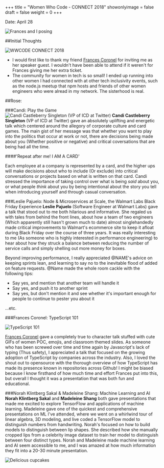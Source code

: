 +++
title = "Women Who Code - CONNECT 2018"
showonlyimage = false
draft = false
weight = 0
+++

Date: April 28

![Frances and I posing][4]

##Initial Thoughts

![WWCODE CONNECT 2018][1]

* I would first like to thank my friend [Frances Coronel](https://fvcproductions.com/) for inviting me as her speaker guest. I wouldn't have been able to attend if it weren't for Frances giving me her extra ticket.
* The community for women in tech is so small! I ended up running into other women I had connected with at other tech inclusivity events, such as the node.js meetup that npm hosts and friends of other women engineers who were alread in my network. The sisterhood is real.

##Rose:

###Candi: Play the Game
![Candi Castleberry Singleton (VP of ICD at Twitter)][3]
**Candi Castleberry Singleton** (VP of ICD at Twitter) gave an absolutely uplifting and energetic talk which centered around the allegory of corporate culture and card games. The main gist of her message was that whether you want to play into the politics that occur at work or not, there are decisions being made about you (Whether positive or negative) and critical coversations that are being had all the time.

####'Repeat after me! I AM A CARD'

Each employee at a company is represented by a card, and the higher ups will make decisions about who to include (Or exclude) into critical conversations or projects based on what is written on that card. Candi stressed the importance of taking control over what is being *said* about you, or what people *think* about you by being intentional about the story you tell when introducing yourself and through casual conversation.

###Leslie Pajuelo: Node & Microservices at Scale, the Walmart Labs Black Friday Experience
**Leslie Pajuelo** (Software Engineer at Walmart Labs) gave a talk that stood out to me both hilarious and informative. She regaled us with tales from behind the front lines, about how a team of two engineers (Which apparently still hasn't grown much to date) almost singlehandedly made critical improvements to Walmart's ecommerce site to keep it afloat during Black Friday over the course of three years. It was really interesting to me (As someone who is highly interested in performance engineering) to hear about how they struck a balance between reducing the number of service calls and simply shelling out more money for boxes.

Beyond improving performance, I really appreciated @NAME's advice on keeping sprints lean, and learning to say no to the inevitable flood of added on feature requests. @Name made the whole room cackle with the following tips:

* Say yes, and mention that another team will handle it
* Say yes, and push it to another sprint
* Say yes, but don't mention it and see whether it's important enough for people to continue to pester you about it

...etc.

###Frances Coronel: TypeScript 101

![TypeScript 101][5]

[Frances Coronel](https://fvcproductions.com/) gave a completely true to character talk stuffed with cute GIFs of women POC, emojis, and classroom themed slides. As someone who has been screwed over time and time again by Javascript's lack of typing (Thus safety), I appreciated a talk that focused on the growing adoption of TypeScript by companies across the industry. Also, I loved the shout out to opensource with the thorough overview of how TypeScript has made its presence known in repositories across Github! I might be biased because I know firsthand of how much time and effort Frances put into this, but overall I thought it was a presentation that was both fun and educational.

###Norah Klintberg Sakal & Madeleine Shang: Machine Learning and AI
**Norah Klintberg Sakal** and **Madeleine Shang** both gave presentations that made me excited to explore TensorFlow and applications of machine learning. Madeleine gave one of the quickest and comprehensive presentations on ML I've attended, where we went on a whirlwind tour of linear algebra, 3D modeling, and live coded a TensorFlow model to distinguish numbers from handwriting. Norah's focused on how to build models to distinguish between lip shapes. She described how she manually cropped lips from a celebrity image dataset to train her model to distinguish between four distinct types. Norah and Madeleine made machine learning and AI seem accessible to me, and I was amazed at how much information they fit into a 20-30 minute presentation.

![Delicious cupcakes][2]

[1]: /wwcode.jpg
[2]: /wwcode-cupcakes.jpg
[3]: /candi-castleberry-singleton.JPG
[4]: /wwcode-frances-ruth.jpg
[5]: /frances-101.jpg



